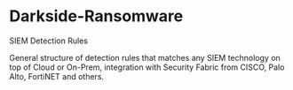 # Darkside-Ransomware
SIEM Detection Rules 

General structure of detection rules that matches any SIEM technology on top of Cloud or On-Prem, integration with Security Fabric from CISCO, Palo Alto, FortiNET and others.
